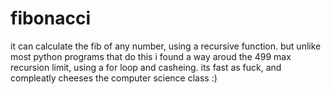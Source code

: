 # fibonacci
it can calculate the fib of any number, using a recursive function. but unlike most python programs that do this i found a way aroud the 499 max recursion limit, using a for loop and casheing. its fast as fuck, and compleatly cheeses the computer science class :)
